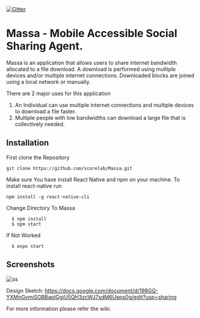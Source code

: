 
[![Gitter](https://img.shields.io/gitter/room/nwjs/nw.js.svg)](https://gitter.im/scorelab/Massa)
# Massa - Mobile Accessible Social Sharing Agent.

Massa is an application that allows users to share internet bandwidth allocated to a file download. A download is performed using multiple devices and/or multiple internet connections. Downloaded blocks are joined using a local network or manually.

There are 2 major uses for this application
1) An Individual can use multiple internet connections and multiple devices to download a file faster.
2) Multiple people with low bandwidths can download a large file that is collectively needed.

## Installation

First clone the Repository
```
git clone https://github.com/scorelab/Massa.git
```
Make sure You have install React Native and npm on your machine.
To install react-native run
```
npm install -g react-native-cli
```
Change Directory To Massa
```
  $ npm install
  $ npm start
```
If Not Worked
```
  $ expo start  
```
## Screenshots
![ss](https://user-images.githubusercontent.com/17242746/47492102-db776200-d869-11e8-9a06-d2a48ffdcb3d.png)

Design Sketch:
https://docs.google.com/document/d/198GQ-YXMnGymiSGBBaplGgiU5QH3zcWJ7xdM6Ueps0g/edit?usp=sharing


For more information please refer the wiki.
